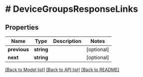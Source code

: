 # # DeviceGroupsResponseLinks

## Properties

Name | Type | Description | Notes
------------ | ------------- | ------------- | -------------
**previous** | **string** |  | [optional]
**next** | **string** |  | [optional]

[[Back to Model list]](../../README.md#models) [[Back to API list]](../../README.md#endpoints) [[Back to README]](../../README.md)
